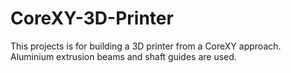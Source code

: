 # CoreXY-3D-Printer
This projects is for building a 3D printer from a CoreXY approach. Aluminium extrusion beams and shaft guides are used.

